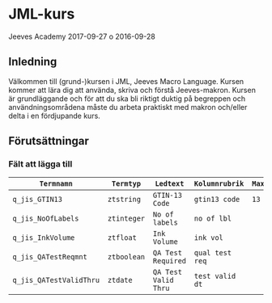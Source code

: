 # JML-kurs
Jeeves Academy 2017-09-27 o 2016-09-28

## Inledning
Välkommen till (grund-)kursen i JML, Jeeves Macro Language.
Kursen kommer att lära dig att använda, skriva och förstå Jeeves-makron.
Kursen är grundläggande och för att du ska bli riktigt duktig på begreppen och användningsområdena måste du arbeta praktiskt med makron och/eller delta i en fördjupande kurs.

## Förutsättningar
### Fält att lägga till
`Termnamn` | `Termtyp` | `Ledtext` | `Kolumnrubrik` | `Maxlängd`
------- | ------- | ------- | ------- | -------
`q_jis_GTIN13` | `ztstring` | `GTIN-13 Code` | `gtin13 code` | `13`
`q_jis_NoOfLabels` | `ztinteger` | `No of labels` | `no of lbl`
`q_jis_InkVolume` | `ztfloat` | `Ink Volume` | `ink vol`
`q_jis_QATestReqmnt` | `ztboolean` | `QA Test Required` | `qual test req`
`q_jis_QATestValidThru` | `ztdate` | `QA Test Valid Thru` | `test valid dt`
